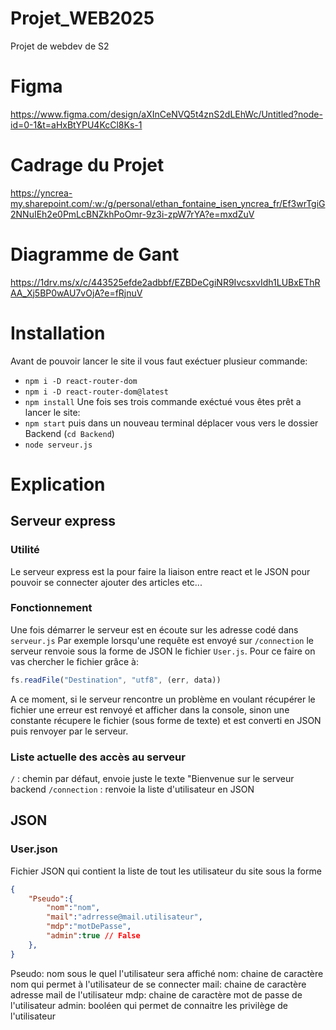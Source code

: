 # Projet_WEB2025
Projet de webdev de S2 

# Figma
https://www.figma.com/design/aXInCeNVQ5t4znS2dLEhWc/Untitled?node-id=0-1&t=aHxBtYPU4KcCl8Ks-1

# Cadrage du Projet
https://yncrea-my.sharepoint.com/:w:/g/personal/ethan_fontaine_isen_yncrea_fr/Ef3wrTgiG2NNuIEh2e0PmLcBNZkhPoOmr-9z3i-zpW7rYA?e=mxdZuV

# Diagramme de Gant
https://1drv.ms/x/c/443525efde2adbbf/EZBDeCgiNR9IvcsxvIdh1LUBxEThRAA_Xj5BP0wAU7vOjA?e=fRjnuV

# Installation
Avant de pouvoir lancer le site il vous faut exéctuer plusieur commande:
* ```npm i -D react-router-dom```
* ```npm i -D react-router-dom@latest```
* ```npm install```
Une fois ses trois commande exéctué vous êtes prêt a lancer le site:
* ```npm start```
puis dans un nouveau terminal déplacer vous vers le dossier Backend (```cd Backend```)
* ```node serveur.js```

# Explication

## Serveur express
### Utilité
Le serveur express est la pour faire la liaison entre react et le JSON pour pouvoir se connecter ajouter des articles etc...

### Fonctionnement
Une fois démarrer le serveur est en écoute sur les adresse codé dans ```serveur.js``` 
Par exemple lorsqu'une requête est envoyé sur ```/connection``` le serveur renvoie sous la forme de JSON le fichier ```User.js```. 
Pour ce faire on vas chercher le fichier grâce à:
```js
fs.readFile("Destination", "utf8", (err, data))
```
A ce moment, si le serveur rencontre un problème en voulant récupérer le fichier une erreur est renvoyé et afficher dans la console, sinon une constante récupere le fichier (sous forme de texte) et est converti en JSON puis renvoyer par le serveur.

### Liste actuelle des accès au serveur
```/``` : chemin par défaut, envoie juste le texte "Bienvenue sur le serveur backend
```/connection``` : renvoie la liste d'utilisateur en JSON

## JSON 
### User.json
Fichier JSON qui contient la liste de tout les utilisateur du site sous la forme
```JSON
{
    "Pseudo":{
        "nom":"nom",
        "mail":"adrresse@mail.utilisateur",
        "mdp":"motDePasse",
        "admin":true // False
    },
}
```

Pseudo: nom sous le quel l'utilisateur sera affiché
nom: chaine de caractère nom qui permet à l'utilisateur de se connecter
mail: chaine de caractère adresse mail de l'utilisateur
mdp: chaine de caractère mot de passe de l'utilisateur
admin: booléen qui permet de connaitre les privilège de l'utilisateur
